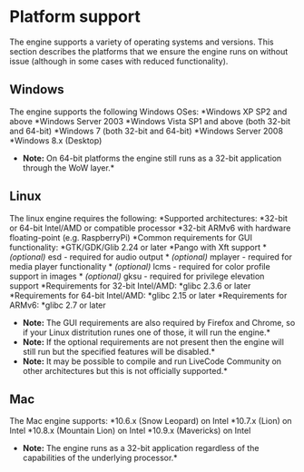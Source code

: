 # Platform support
The engine supports a variety of operating systems and versions. This section describes the platforms that we ensure the engine runs on without issue (although in some cases with reduced functionality).
## Windows
The engine supports the following Windows OSes:
*Windows XP SP2 and above
*Windows Server 2003
*Windows Vista SP1 and above (both 32-bit and 64-bit)
*Windows 7 (both 32-bit and 64-bit)
*Windows Server 2008
*Windows 8.x (Desktop)
* **Note:** On 64-bit platforms the engine still runs as a 32-bit application through the WoW layer.*
## Linux
The linux engine requires the following:
*Supported architectures:
	*32-bit or 64-bit Intel/AMD or compatible processor
	*32-bit ARMv6 with hardware floating-point (e.g. RaspberryPi)
*Common requirements for GUI functionality:
	*GTK/GDK/Glib 2.24 or later
	*Pango with Xft support
	* *(optional)* esd - required for audio output
	* *(optional)* mplayer - required for media player functionality
	* *(optional)* lcms - required for color profile support in images
	* *(optional)* gksu - required for privilege elevation support
*Requirements for 32-bit Intel/AMD:
	*glibc 2.3.6 or later
*Requirements for 64-bit Intel/AMD:
	*glibc 2.15 or later
*Requirements for ARMv6:
	*glibc 2.7 or later
* **Note:** The GUI requirements are also required by Firefox and Chrome, so if your Linux distritution runes one of those, it will run the engine.*
* **Note:** If the optional requirements are not present then the engine will still run but the specified features will be disabled.*
* **Note:** It may be possible to compile and run LiveCode Community on other architectures but this is not officially supported.*
## Mac
The Mac engine supports:
*10.6.x (Snow Leopard) on Intel
*10.7.x (Lion) on Intel
*10.8.x (Mountain Lion) on Intel
*10.9.x (Mavericks) on Intel
* **Note:** The engine runs as a 32-bit application regardless of the capabilities of the underlying processor.*

